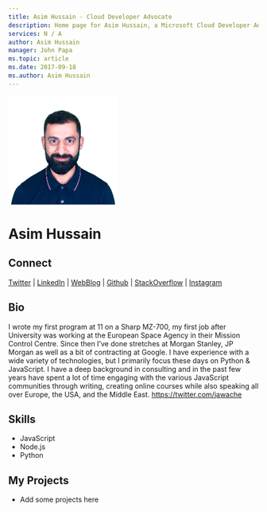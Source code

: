 ```yaml
---
title: Asim Hussain - Cloud Developer Advocate
description: Home page for Asim Hussain, a Microsoft Cloud Developer Advocate
services: N / A
author: Asim Hussain
manager: John Papa
ms.topic: article
ms.date: 2017-09-18
ms.author: Asim Hussain
---
```


![Image of Asim Hussain](media/profiles/asim-hussain.png)

# Asim Hussain


## Connect
[Twitter](https://twitter.com/jawache) | [LinkedIn](https://linkedin.com/in/jawache) | [WebBlog](http://codecraft.tv) | [Github](https://github.com/jawache) | [StackOverflow](https://stackoverflow.com/users/134085/jawache) | [Instagram](https://www.instagram.com/jawache)

## Bio

I wrote my first program at 11 on a Sharp MZ-700, my first job after University was working at the European Space Agency in their Mission Control Centre. Since then I’ve done stretches at Morgan Stanley, JP Morgan as well as a bit of contracting at Google.
I have experience with a wide variety of technologies, but I primarily focus these days on Python & JavaScript. I have a deep background in consulting and in the past few years have spent a lot of time engaging with the various JavaScript communities through writing, creating online courses while also speaking all over Europe, the USA, and the Middle East.
https://twitter.com/jawache

## Skills

* JavaScript
* Node.js
* Python


## My Projects

* Add some projects here

